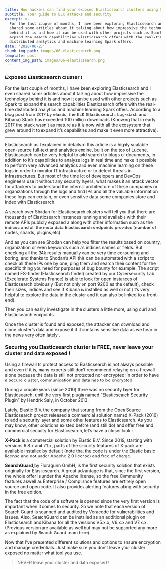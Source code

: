 ```yaml
---
title: How hackers can find your exposed Elasticsearch clusters using Shodan!
subtitle: Your guide to ELK attacks and security
excerpt: >-
  For the last couple of months, I have been exploring Elasticsearch and I even
  shared some articles about it talking about how impressive the technology
  behind it is and how it can be used with other projects such as Spark to
  expand the search capabilities Elasticsearch offers with the real-time
  distributed analytics and machine learning Spark offers. 
date: '2020-06-25'
thumb_img_path: images/06-elasticsearch.png
template: post
content_img_path: images/06-elasticsearch.png
---
```

### Exposed Elasticsearch cluster !

For the last couple of months, I have been exploring Elasticsearch and I even shared some articles about it talking about how impressive the technology behind it is and how it can be used with other projects such as Spark to expand the search capabilities Elasticsearch offers with the real-time distributed analytics and machine learning Spark offers. According to a blog post from 2017 by elastic, the ELK (Elasticsearch, Log-stash and Kibana) Stack has exceeded 100 million downloads (Knowing that in early 2017 the stack wasn’t as mature as it is now with all the ecosystem that grew around it to expand it’s capabilities and make it even more attractive).

***
Elasticsearch as I explained in details in this article is a highly scalable open-source full-text and analytics engine, built on the top of Lucene. Elasticsearch can be very helpful to add search to blogs or documents, in addition to it’s capabilities to analyze logs in real time and make it possible to perform very advanced analytics and even machine learning on these logs in order to monitor IT infrastructure or to detect threats in infrastructures. But most of the time lot of developers and DevOps engineers use it without any security layers, what makes it an attack vector for attackers to understand the internal architecture of these companies or organizations through the logs and find IPs and all the valuable information these logs can contain, or even sensitive data some companies store and index with Elasticsearch.

A search over Shodan for Elasticsearch clusters will tell you that there are thousands of Elasticsearch instances running and available with their remote APIs publicly exposed a along with other information such as the indices and all the meta data Elasticsearch endpoints provides (number of nodes, shards, plugins,etc).


And as you can see Shodan can help you filter the results based on country, organization or even keywords such as indices names or fields. But checking all the 34k results manually can be very time consuming and boring, and thanks to Shodan’s API this can be automated with a script to check all these IPs one by one, ping them and search their content for the specific thing you need for purposes of bug bounty for example. The script named ES-finder (Elasticsearch finder) created by our Cybersecurity Lab (Excelerate Systems France) is able to look for open instances of Elasticsearch obviously (But not only on port 9200 as the default), check their sizes, indices and see if Kibana is installed as well or not (it’s very helpful to explore the data in the cluster and it can also be linked to a front-end).

Then you can easily investigate in the clusters a little more, using curl and Elasticsearch endpoints.

Once the cluster is found and exposed, the attacker can download and clone cluster’s data and expose it if it contains sensitive data as we hear in the news very often lately .

### Securing you Elasticsearch cluster is FREE, never leave your cluster and data exposed ! 

Using a firewall to protect access to Elasticsearch is not always possible and even if it is, many experts still don’t recommend relaying on a firewall alone because the data is still not protected nor encrypted :In order to have a secure cluster, communication and data has to be encrypted.

During a couple years (since 2010) there was no security layer for Elasticsearch, until the very first plugin named “Elasticsearch Security Plugin” by Hendrik Saly, in October 2013.

Lately, Elastic B.V, the company that sprung from the Open Source Elasticsearch project released a commercial solution named X-Pack (2016) to add a security layer and some other features to Elasticsearch. As you may know, other solutions existed before (and still do) and offer free and commercial security for Elasticsearch, let’s have a closer look :

**X-Pack** is a commercial solution by Elastic B.V. Since 2019, starting with versions 6.8.x and 7.1.x, parts of the security features of X-pack are available installed by default (note that the code is under the Elastic basic license and not under Apache 2.0 license) and free of charge.

**SearchGuard**,by Floragunn GmbH, is the first security solution that exists originally for Elasticsearch. A great advantage is that, since the first version, the whole offer is under the Apache license, so the free Community features aswell as Enterprise / Compliance features are entirely open source and open code. It also provides alerting features along with security in the free edition.

The fact that the code of a software is opened since the very first version is important when it comes to security. So we note that each version of Search Guard is scanned and audited by Veracode for vulnerabilities and issues. Also, SearchGuard can be installed as an additional plugin on Elasticsearch and Kibana for all the versions V5.x.x, V6.x.x and V7.x.x. (Previous version are available as well but may not be supported any more as explained by Search Guard team here).

Now that I’ve presented different solutions and options to ensure encryption and manage credentials. Just make sure you don’t leave your cluster exposed no matter what tool you use.

> NEVER leave your cluster and data exposed !